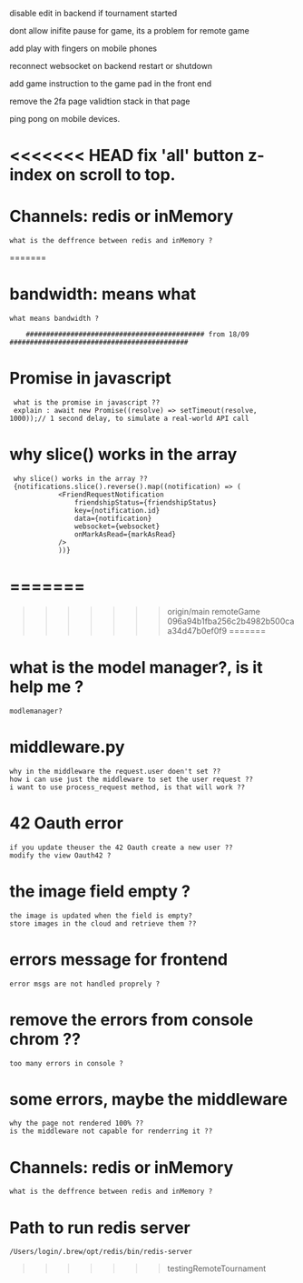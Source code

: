 disable edit in backend if tournament started

dont allow inifite pause for game, its a problem for remote game

<!-- add max score to game dashboard, so players can know wining score -->
add play with fingers on mobile phones

reconnect websocket on backend restart or shutdown

add game instruction to the game pad in the front end

remove the 2fa page validtion stack in that page

ping pong on mobile devices.

<<<<<<< HEAD
fix 'all' button z-index on scroll to top.  
=======
# Channels: redis or inMemory
    what is the deffrence between redis and inMemory ?




=======
# bandwidth: means what
    what means bandwidth ?

		############################################ from 18/09 ############################################
# Promise in javascript
	 what is the promise in javascript ??
	 explain : await new Promise((resolve) => setTimeout(resolve, 1000));// 1 second delay, to simulate a real-world API call

# why slice() works in the array
	 why slice() works in the array ??
	 {notifications.slice().reverse().map((notification) => (
				<FriendRequestNotification
					friendshipStatus={friendshipStatus}
					key={notification.id}
					data={notification}
					websocket={websocket}
					onMarkAsRead={markAsRead}
				/>
				))}
=======
=======
>>>>>>> origin/main
>>>>>>> remoteGame
>>>>>>> 096a94b1fba256c2b4982b500caa34d47b0ef0f9
=======
# what is the model manager?, is it help me ?
    modlemanager?

# middleware.py
    why in the middleware the request.user doen't set ??
    how i can use just the middleware to set the user request ??
    i want to use process_request method, is that will work ??

# 42 Oauth error
    if you update theuser the 42 Oauth create a new user ??
    modify the view Oauth42 ?

# the image field empty ?
    the image is updated when the field is empty?
    store images in the cloud and retrieve them ??

# errors message for frontend
    error msgs are not handled proprely ?

# remove the errors from console chrom ??
    too many errors in console ?

# some errors, maybe the middleware
    why the page not rendered 100% ??
    is the middleware not capable for renderring it ??

# Channels: redis or inMemory
    what is the deffrence between redis and inMemory ?
    
# Path to run redis server 
    /Users/login/.brew/opt/redis/bin/redis-server

>>>>>>> testingRemoteTournament
